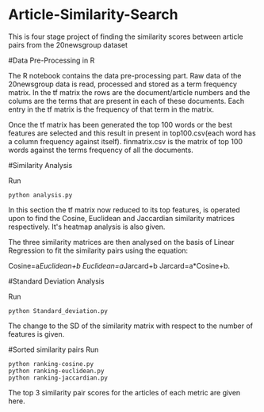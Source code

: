 # Article-Similarity-Search


This is four stage project of finding the similarity scores between article pairs from the 20newsgroup dataset

#Data Pre-Processing in R

The R notebook contains the data pre-processing part. Raw data of the 20newsgroup data is read, processed and stored as a term frequency matrix. In the tf matrix the rows are the document/article numbers and the colums are the terms that are present in each of these documents. Each entry in the tf matrix is the frequency of that term in the matrix.

Once the tf matrix has been generated the top 100 words or the best features are selected and this result in present in top100.csv(each word has a column frequency against itself). finmatrix.csv is the matrix of top 100 words against the terms frequency of all the documents.


#Similarity Analysis

Run
```
python analysis.py
```

In this section the tf matrix now reduced to its top features, is operated upon to find the Cosine, Euclidean and Jaccardian similarity matrices respectively. It's heatmap analysis is also given.

The three similarity matrices are then analysed on the basis of Linear Regression to fit the similarity pairs using the equation:

Cosine=a*Euclidean+b
Euclidean=a*Jarcard+b
Jarcard=a*Cosine+b.

#Standard Deviation Analysis

Run
```
python Standard_deviation.py
```
The change to the SD of the similarity matrix with respect to the number of features is given.

#Sorted similarity pairs
Run
```
python ranking-cosine.py
python ranking-euclidean.py
python ranking-jaccardian.py
```
The top 3 similarity pair scores for the articles of each metric are given here.
